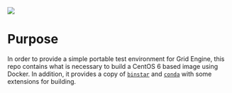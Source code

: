 [![](https://badge.imagelayers.io/jakirkham/centos_drmaa_conda:latest.svg)](https://imagelayers.io/?images=jakirkham/centos_drmaa_conda:latest 'Get your own badge on imagelayers.io')

# Purpose

In order to provide a simple portable test environment for Grid Engine, this repo contains what is necessary to build a CentOS 6 based image using Docker. In addition, it provides a copy of [`binstar`]( http://binstar-client.readthedocs.org/en/latest/index.html ) and [`conda`]( http://conda.pydata.org/ ) with some extensions for building.
